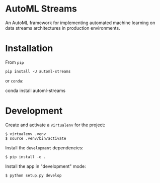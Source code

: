 
# AutoML Streams

An AutoML framework for implementing automated machine learning on data streams 
architectures in production environments.

# Installation

From `pip`

```shell
pip install -U automl-streams
```

or `conda`:

conda install automl-streams

# Development

Create and activate a `virtualenv` for the project:

```shell
$ virtualenv .venv
$ source .venv/bin/activate
```

Install the `development` dependencies:

```shell
$ pip install -e . 
```

Install the app in "development" mode:
```shell
$ python setup.py develop  
```




